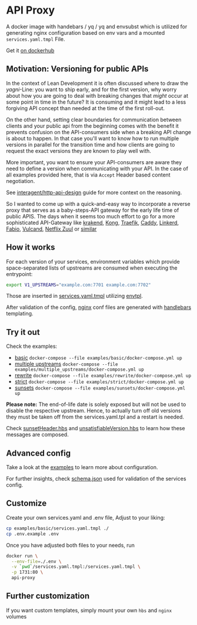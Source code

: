 # API Proxy

A docker image with handebars / yq / yq and envsubst which is utilized for
generating nginx configuration based on env vars and a mounted `services.yaml.tmpl` File.

Get it [on dockerhub](https://cloud.docker.com/repository/docker/iil3i/api-proxy)

## Motivation: Versioning for public APIs

In the context of Lean Development it is often discussed where to draw the *yagni*-Line: you want to ship early, and for the first version,
why worry about how you are going to deal with breaking changes that *might* occur at some point in time in the future? It is consuming and
it might lead to a less forgiving API concept than needed at the time of the first roll-out.

On the other hand, setting clear boundaries for communication between clients and your public api from the beginning comes with the benefit
it prevents confusion on the API-consumers side when a breaking API change is about to happen. In that case you'll want to know how to run
multiple versions in parallel for the transition time and how clients are going to request the exact versions they are known to play well with.

More important, you want to ensure your API-consumers are aware they need to define a version when communicating with your API.
In the case of all examples provided here, that is via `Accept` Header based content negotiation.

See [interagent/http-api-design](https://github.com/interagent/http-api-design/blob/master/en/foundations/require-versioning-in-the-accepts-header.md#require-versioning-in-the-accepts-header)
guide for more context on the reasoning.

So I wanted to come up with a quick-and-easy way to incorporate a reverse proxy that serves as a baby-steps-API gateway for the early life time of public APIS.
The days when it seems too much effort to go for a more sophisticated API-Gateway like
[krakend](https://www.krakend.io/),
[Kong](https://github.com/Mashape/kong),
[Traefik](https://github.com/containous/traefik),
[Caddy](https://github.com/mholt/caddy),
[Linkerd](https://github.com/linkerd/linkerd),
[Fabio](https://github.com/fabiolb/fabio),
[Vulcand](https://github.com/vulcand/vulcand),
[Netflix Zuul](https://github.com/Netflix/zuul) or
[similar](https://gist.github.com/StevenACoffman/acf1133da6c5ff5226c0f6eb8fbd8132)


## How it works

For each version of your services, environment variables which provide
space-separated lists of upstreams are consumed when executing the entrypoint:

```bash
export V1_UPSTREAMS="example.com:7701 example.com:7702"
```

Those are inserted in [services.yaml.tmpl](examples/basic/services.yaml.tmpl) utilizing [envtpl](https://github.com/subfuzion/envtpl).

After validation of the config, [nginx](nginx) conf files are generated with [handlebars](https://handlebarsjs.com/) templating.

## Try it out

Check the examples:

* [basic](examples/basic) `docker-compose --file examples/basic/docker-compose.yml up`
* [multiple upstreams](examples/multiple_upstreams) `docker-compose --file examples/multiple_upstreams/docker-compose.yml up`
* [rewrite](examples/rewrite) `docker-compose --file examples/rewrite/docker-compose.yml up`
* [strict](examples/strict) `docker-compose --file examples/strict/docker-compose.yml up`
* [sunsets](examples/sunsets) `docker-compose --file examples/sunsets/docker-compose.yml up`

**Please note:** The end-of-life date is solely exposed but will not be used to disable the respective upstream.
Hence, to actually turn off old versions they must be taken off from the services.yaml.tpl and a restart is needed.

Check [sunsetHeader.hbs](hbs/partials/sunsetHeader.hbs) and [unsatisfiableVersion.hbs](hbs/partials/unsatisfiableVersion.hbs)
to learn how these messages are composed.

## Advanced config

Take a look at the [examples](examples) to learn more about configuration.

For further insights, check [schema.json](hbs/schema.json) used for validation of the services config.

## Customize

Create your own services.yaml and .env file, Adjust to your liking:

```bash
cp examples/basic/services.yaml.tmpl ./
cp .env.example .env
```

Once you have adjusted both files to your needs, run

```bash
docker run \
  --env-file=./.env \
  -v `pwd`/services.yaml.tmpl:/services.yaml.tmpl \
  -p 1731:80 \
  api-proxy
```

## Further customization

If you want custom templates, simply mount your own `hbs` and  `nginx` volumes

